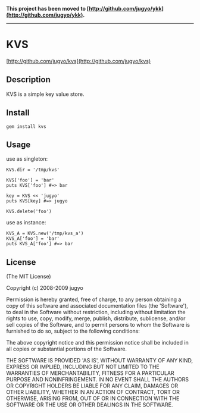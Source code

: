 **This project has been moved to [http://github.com/jugyo/ykk](http://github.com/jugyo/ykk).**

- - - -

KVS
========

[http://github.com/jugyo/kvs](http://github.com/jugyo/kvs)

Description
--------

KVS is a simple key value store.

Install
--------

    gem install kvs

Usage
--------

use as singleton:

    KVS.dir = '/tmp/kvs'

    KVS['foo'] = 'bar'
    puts KVS['foo'] #=> bar

    key = KVS << 'jugyo'
    puts KVS[key] #=> jugyo

    KVS.delete('foo')

use as instance:

    KVS_A = KVS.new('/tmp/kvs_a')
    KVS_A['foo'] = 'bar'
    puts KVS_A['foo'] #=> bar

License
--------

(The MIT License)

Copyright (c) 2008-2009 jugyo

Permission is hereby granted, free of charge, to any person obtaining
a copy of this software and associated documentation files (the
'Software'), to deal in the Software without restriction, including
without limitation the rights to use, copy, modify, merge, publish,
distribute, sublicense, and/or sell copies of the Software, and to
permit persons to whom the Software is furnished to do so, subject to
the following conditions:

The above copyright notice and this permission notice shall be
included in all copies or substantial portions of the Software.

THE SOFTWARE IS PROVIDED 'AS IS', WITHOUT WARRANTY OF ANY KIND,
EXPRESS OR IMPLIED, INCLUDING BUT NOT LIMITED TO THE WARRANTIES OF
MERCHANTABILITY, FITNESS FOR A PARTICULAR PURPOSE AND NONINFRINGEMENT.
IN NO EVENT SHALL THE AUTHORS OR COPYRIGHT HOLDERS BE LIABLE FOR ANY
CLAIM, DAMAGES OR OTHER LIABILITY, WHETHER IN AN ACTION OF CONTRACT,
TORT OR OTHERWISE, ARISING FROM, OUT OF OR IN CONNECTION WITH THE
SOFTWARE OR THE USE OR OTHER DEALINGS IN THE SOFTWARE.
